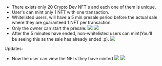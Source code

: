- There exists only 20 Crypto Dev NFT's and each one of them is unique.
- User's can mint only 1 NFT with one transaction.
- Whitelisted users, will have a 5 min presale period before the actual sale where they are guaranteed 1 NFT per transaction.
- Only the owner can start the presale.
![](https://user-images.githubusercontent.com/74866650/184573443-2d51946d-6bc3-47cf-a781-67e563144125.png)
![](https://user-images.githubusercontent.com/74866650/184573539-cab825e1-fc5e-43e0-b6d3-f0a8bd8a2e09.png)
- After the 5 minutes have ended, non-whitelisted users can mint(You'll be seeing this as the sale has already ended :p).
![](https://user-images.githubusercontent.com/74866650/184573657-0d096b7b-186d-4794-87e7-3e71811a90a9.png)

Updates:
- Now the user can view the NFTs they have minted
![](https://user-images.githubusercontent.com/74866650/185113671-1bef90a8-e286-4a3d-bf21-b22cf95cba5c.png)
![](https://user-images.githubusercontent.com/74866650/185113918-bcba3c5d-8f96-401d-af42-7e3c83f54467.png)

